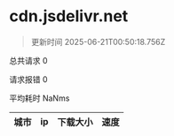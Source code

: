 
  # cdn.jsdelivr.net

  > 更新时间 2025-06-21T00:50:18.756Z
  
  总共请求 0

  请求报错 0

  平均耗时 NaNms

|城市|ip|下载大小|速度|
|-----|----------|---|---|

  
